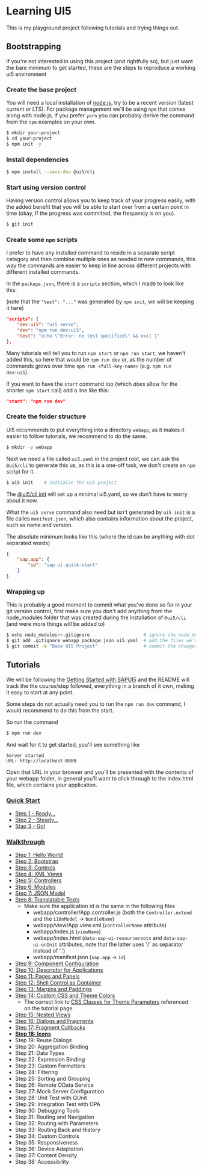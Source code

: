 # Learning UI5

This is my playground project following tutorials and trying things out.

## Bootstrapping

If you're not interested in using this project (and rightfully so), but just want the bare minimum to get started, these are the steps to reproduce a working ui5 environment

### Create the base project

You will need a local installation of [node.js](https://nodejs.org/), try to be a recent version (latest current or LTS). 
For package management we'll be using `npm` that comes along with node.js, if you prefer `yarn` you can probably derive the command from the `npm` examples on your own.

```bash
$ mkdir your-project
$ cd your-project
$ npm init -y
```

### Install dependencies

```bash
$ npm install --save-dev @ui5/cli
```

### Start using version control

Having version control allows you to keep track of your progress easily, with the added benefit that you will be able to start over from a certain point in time (okay, if the progress was committed, the frequency is on you).

```bash
$ git init
```

### Create some `npm` scripts

I prefer to have any installed command to reside in a separate script category and then combine multiple ones as needed in new commands, this way the commands are easier to keep in line across different projects with different installed commands.

In the `package.json`, there is a `scripts` section, which I made to look like this:

(note that the `"test": "..."` was generated by `npm init`, we will be keeping it here)

```json
"scripts": {
	"dev:ui5": "ui5 serve",
	"dev": "npm run dev:ui5",
	"test": "echo \"Error: no test specified\" && exit 1"
},
```

Many tutorials will tell you to run `npm start` or `npm run start`, we haven't added this, so here that would be `npm run dev` or, as the number of commands grows over time `npm run <full-key-name>` (e.g. `npm run dev:ui5`).

If you want to have the `start` command too (which _does_ allow for the shorter `npm start` call) add a line like this:

```json
"start": "npm run dev"
```


### Create the folder structure

UI5 recommends to put everything into a directory `webapp`, as it makes it easier to follow tutorials, we recommend to do the same.

```bash
$ mkdir -p webapp
```

Next we need a file called `ui5.yaml` in the project root, we can ask the `@ui5/cli` to generate this us, as this is a one-off task, we don't create an `npm` script for it.

```bash
$ ui5 init    # initialze the ui5 project
```

The [@ui5/cli init](https://sap.github.io/ui5-tooling/pages/CLI/#ui5-init) will set up a minimal ui5.yaml, so we don't have to worry about it now.

What the `ui5 serve` command also need but isn't generated by `ui5 init` is a file calles `manifest.json`, which also contains information about the project, such as name and version.

The absolute minimum looks like this (where the id can be anything with dot separated words)

```json
{
	"sap.app": {
		"id": "sap.ui.quick-start"
	}
}
```

### Wrapping up

This is probably a good moment to commit what you've done so far in your git version control, first make sure you don't add anything from the node_modules folder that was created during the installation of `@ui5/cli` (and were more things will be added to)

```bash
$ echo node_modules>>.gitignore                    # ignore the node_modules folder
$ git add .gitignore webapp package.json ui5.yaml  # add the files we've created
$ git commit -m "Base UI5 Project"                 # commit the changes
```


## Tutorials

We will be following the [Getting Started with SAPUI5](https://sapui5.hana.ondemand.com/#/) and the README will track the the course/step followed, everything in a branch of it own, making it easy to start at any point.

Some steps do not actually need you to run the `npm run dev` command, I would recommend to do this from the start.

So run the command

```bash
$ npm run dev
```

And wait for it to get started, you'll see something like

```
Server started
URL: http://localhost:8080
```

Open that URL in your browser and you'll be presented with the contents of your webapp folder, in general you'll want to click through to the index.html file, which contains your application.


### [Quick Start](https://sapui5.hana.ondemand.com/#/topic/592f36fd077b45349a67dcb3efb46ab1)

- [Step 1 - Ready...](https://sapui5.hana.ondemand.com/#/topic/851bde42e4e1410c96abbe402fa9128c)
- [Step 2 - Steady...](https://sapui5.hana.ondemand.com/#/topic/128214a9b2754b15aec5e365780b03fd)
- [Stap 3 - Go!](https://sapui5.hana.ondemand.com/#/topic/073d1073fc604beda94589d5c93b32e2)

### [Walkthrough](https://sapui5.hana.ondemand.com/#/topic/3da5f4be63264db99f2e5b04c5e853db)

- [Step 1: Hello World!](https://sapui5.hana.ondemand.com/#/topic/2680aa9b16c14a00b01261d04babbb39)
- [Step 2: Bootstrap](https://sapui5.hana.ondemand.com/#/topic/fe12df2e338e43598977d09f3d191b7b)
- [Step 3: Controls](https://sapui5.hana.ondemand.com/#/topic/ddbceecd7d3d42eea9cf78a820a238fb)
- [Step 4: XML Views](https://sapui5.hana.ondemand.com/#/topic/1409791afe4747319a3b23a1e2fc7064)
- [Step 5: Controllers](https://sapui5.hana.ondemand.com/#/topic/50579ddf2c934ce789e056cfffe9efa9)
- [Step 6: Modules](https://sapui5.hana.ondemand.com/#/topic/f665d0de4dba405f9af4294de824b03b)
- [Step 7: JSON Model](https://sapui5.hana.ondemand.com/#/topic/70ef981d350a495b940640801701c409)
- [Step 8: Translatable Texts](https://sapui5.hana.ondemand.com/#/topic/df86bfbeab0645e5b764ffa488ed57dc)
    - Make sure the application id is the same in the following files
        - webapp/controller/App.controller.js (both the `Controller.extend` and the `i18nModel` -> `bundleName`)
        - webapp/view/App.view.xml (`controllerName` attribute)
        - webapp/index.js (`viewName`)
        - webapp/index.html (`data-sap-ui-resourceroots` and `data-sap-ui-onInit` attributes, note that the latter uses '/' as separator instead of '.')
        - webapp/manifest.json (`sap.app` -> `id`)
- [Step 9: Component Configuration](https://sapui5.hana.ondemand.com/#/topic/4cfa60872dca462cb87148ccd0d948ee)
- [Step 10: Descriptor for Applications](https://sapui5.hana.ondemand.com/#/topic/8f93bf2b2b13402e9f035128ce8b495f)
- [Step 11: Pages and Panels](https://sapui5.hana.ondemand.com/#/topic/3b9d9f84930d43df90ad0789d99bd4a3)
- [Step 12: Shell Control as Container](https://sapui5.hana.ondemand.com/#/topic/4df1d914e52d4b1aa0805eb01522537e)
- [Step 13: Margins and Paddings](https://sapui5.hana.ondemand.com/#/topic/17b87fbafb5a4474982760d2a3a73e69)
- [Step 14: Custom CSS and Theme Colors](https://sapui5.hana.ondemand.com/#/topic/723f4b2334e344c08269159797f6f796)
    - The correct link to [CSS Classes for Theme Parameters](https://sapui5.hana.ondemand.com/#/topic/ea08f53503da42c19afd342f4b0c9ec7.html) referenced on the tutorial page
- [Step 15: Nested Views](https://sapui5.hana.ondemand.com/#/topic/df8c9c3d79b54c928855162bafcd88ee)
- [Step 16: Dialogs and Fragments](https://sapui5.hana.ondemand.com/#/topic/4da72985139b4b83b5f1c1e0c0d2ed5a)
- [Step 17: Fragment Callbacks](https://sapui5.hana.ondemand.com/#/topic/354f98ed2b514ba9960556333428d35e)
- **[Step 18: Icons](https://sapui5.hana.ondemand.com/#/topic/776f7352807e4f82b18176c8fbdc0c56)**
- Step 19: Reuse Dialogs
- Step 20: Aggregation Binding
- Step 21: Data Types
- Step 22: Expression Binding
- Step 23: Custom Formatters
- Step 24: Filtering
- Step 25: Sorting and Grouping
- Step 26: Remote OData Service
- Step 27: Mock Server Configuration
- Step 28: Unit Test with QUnit
- Step 29: Integration Test with OPA
- Step 30: Debugging Tools
- Step 31: Routing and Navigation
- Step 32: Routing with Parameters
- Step 33: Routing Back and History
- Step 34: Custom Controls
- Step 35: Responsiveness
- Step 36: Device Adaptation
- Step 37: Content Density
- Step 38: Accessibility


